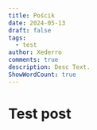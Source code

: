 ```yaml
---
title: Pościk
date: 2024-05-13
draft: false
tags:
  - test
author: Xederro
comments: true
description: Desc Text.
ShowWordCount: true
---
```

# Test post